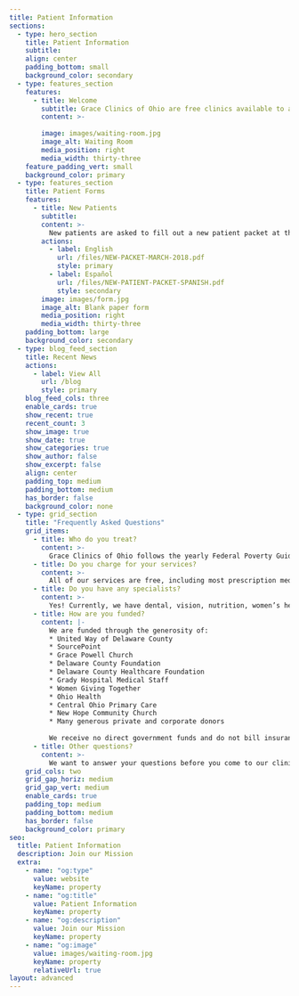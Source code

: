 ```yaml
---
title: Patient Information
sections:
  - type: hero_section
    title: Patient Information
    subtitle: 
    align: center
    padding_bottom: small
    background_color: secondary
  - type: features_section
    features:
      - title: Welcome
        subtitle: Grace Clinics of Ohio are free clinics available to anyone whose income is at or below 200% of the federal poverty level. We do see patients who have insurance or Medicaid and are unable to find a provider elsewhere, but we offer limited services and are not comparable to a full service primary care physician.
        content: >-
          
        image: images/waiting-room.jpg
        image_alt: Waiting Room
        media_position: right
        media_width: thirty-three
    feature_padding_vert: small
    background_color: primary
  - type: features_section
    title: Patient Forms
    features:
      - title: New Patients
        subtitle: 
        content: >-
          New patients are asked to fill out a new patient packet at the clinic. If you wish to complete this ahead of time, please print the forms below.
        actions:
          - label: English
            url: /files/NEW-PACKET-MARCH-2018.pdf
            style: primary
          - label: Español
            url: /files/NEW-PATIENT-PACKET-SPANISH.pdf
            style: secondary
        image: images/form.jpg
        image_alt: Blank paper form
        media_position: right
        media_width: thirty-three
    padding_bottom: large
    background_color: secondary
  - type: blog_feed_section
    title: Recent News
    actions:
      - label: View All
        url: /blog
        style: primary
    blog_feed_cols: three
    enable_cards: true
    show_recent: true
    recent_count: 3
    show_image: true
    show_date: true
    show_categories: true
    show_author: false
    show_excerpt: false
    align: center
    padding_top: medium
    padding_bottom: medium
    has_border: false
    background_color: none
  - type: grid_section
    title: "Frequently Asked Questions"
    grid_items:
      - title: Who do you treat?
        content: >-
          Grace Clinics of Ohio follows the yearly Federal Poverty Guidelines (200%). We treat anyone who meets these guidelines, regardless of their insurance coverage. That is around $25,520 for a single person and around $52,400 for a family of four.
      - title: Do you charge for your services?
        content: >-
          All of our services are free, including most prescription medications, glasses, and other specialty services.
      - title: Do you have any specialists?
        content: >-
          Yes! Currently, we have dental, vision, nutrition, women’s health, podiatry,  and chiropractic. These visits are by appointment only. To schedule an appointment, please [contact](/contact) our office.
      - title: How are you funded?
        content: |-
          We are funded through the generosity of:
          * United Way of Delaware County
          * SourcePoint
          * Grace Powell Church
          * Delaware County Foundation
          * Delaware County Healthcare Foundation
          * Grady Hospital Medical Staff
          * Women Giving Together
          * Ohio Health
          * Central Ohio Primary Care
          * New Hope Community Church
          * Many generous private and corporate donors
          
          We receive no direct government funds and do not bill insurance/Medicaid.
      - title: Other questions?
        content: >-
          We want to answer your questions before you come to our clinic. If you have a question that was not addressed, please feel free to call us at [740-816-6955](tel:+17408166955).
    grid_cols: two
    grid_gap_horiz: medium
    grid_gap_vert: medium
    enable_cards: true
    padding_top: medium
    padding_bottom: medium
    has_border: false
    background_color: primary
seo:
  title: Patient Information
  description: Join our Mission
  extra:
    - name: "og:type"
      value: website
      keyName: property
    - name: "og:title"
      value: Patient Information
      keyName: property
    - name: "og:description"
      value: Join our Mission
      keyName: property
    - name: "og:image"
      value: images/waiting-room.jpg
      keyName: property
      relativeUrl: true
layout: advanced
---
```

